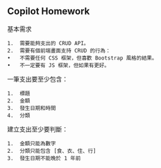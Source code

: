 ## Copilot Homework

基本需求

	1.	需要能夠支出的 CRUD API。
	2.	需要有個前端畫面支持 CRUD 的行為：
	•	不需要任何 CSS 框架，但喜歡 Bootstrap 風格的結果。
	•	不一定要有 JS 框架，但如果有更好。

一筆支出要至少包含：

	1.	標題
	2.	金額
	3.	發生日期和時間
	4.	分類

建立支出至少要判斷：

	1.	金額只能為數字
	2.	分類只能包含 [食、衣、住、行]
	3.	發生日期不能晚於 1 年前